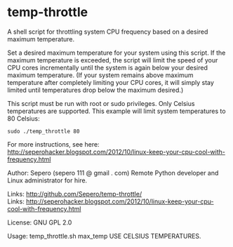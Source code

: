 temp-throttle
=============

A shell script for throttling system CPU frequency based on a desired maximum temperature.

Set a desired maximum temperature for your system using this script. If the maximum temperature is exceeded, the script will limit the speed of your CPU cores incrementally until the system is again below your desired maximum temperature. (If your system remains above maximum temperature after completely limiting your CPU cores, it will simply stay limited until temperatures drop below the maximum desired.)


This script must be run with root or sudo privileges. Only Celsius temperatures are supported. This example will limit system temperatures to 80 Celsius:

    sudo ./temp_throttle 80


For more instructions, see here:  
http://seperohacker.blogspot.com/2012/10/linux-keep-your-cpu-cool-with-frequency.html


Author: Sepero (sepero 111 @ gmail . com)
 Remote Python developer and Linux administrator for hire.

Links: http://github.com/Sepero/temp-throttle/  
Links: http://seperohacker.blogspot.com/2012/10/linux-keep-your-cpu-cool-with-frequency.html  

License: GNU GPL 2.0

Usage: temp_throttle.sh max_temp
USE CELSIUS TEMPERATURES.
